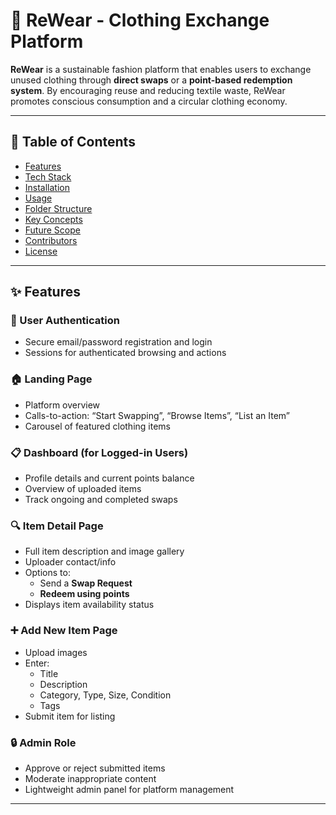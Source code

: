 # 👕 ReWear - Clothing Exchange Platform

**ReWear** is a sustainable fashion platform that enables users to exchange unused clothing through **direct swaps** or a **point-based redemption system**. By encouraging reuse and reducing textile waste, ReWear promotes conscious consumption and a circular clothing economy.

---

## 🌱 Table of Contents

- [Features](#features)
- [Tech Stack](#tech-stack)
- [Installation](#installation)
- [Usage](#usage)
- [Folder Structure](#folder-structure)
- [Key Concepts](#key-concepts)
- [Future Scope](#future-scope)
- [Contributors](#contributors)
- [License](#license)

---

## ✨ Features

### 👤 User Authentication
- Secure email/password registration and login
- Sessions for authenticated browsing and actions

### 🏠 Landing Page
- Platform overview
- Calls-to-action: “Start Swapping”, “Browse Items”, “List an Item”
- Carousel of featured clothing items

### 📋 Dashboard (for Logged-in Users)
- Profile details and current points balance
- Overview of uploaded items
- Track ongoing and completed swaps

### 🔍 Item Detail Page
- Full item description and image gallery
- Uploader contact/info
- Options to:
  - Send a **Swap Request**
  - **Redeem using points**
- Displays item availability status

### ➕ Add New Item Page
- Upload images
- Enter:
  - Title
  - Description
  - Category, Type, Size, Condition
  - Tags
- Submit item for listing

### 🔒 Admin Role
- Approve or reject submitted items
- Moderate inappropriate content
- Lightweight admin panel for platform management

---


